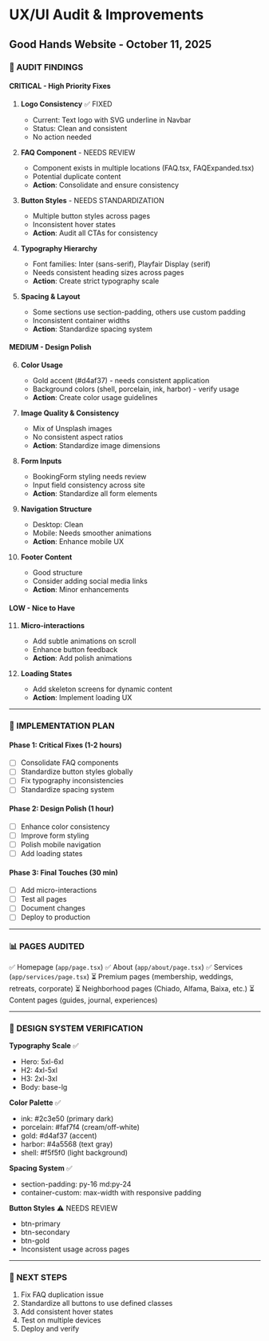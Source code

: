 # UX/UI Audit & Improvements
## Good Hands Website - October 11, 2025

### 🎯 AUDIT FINDINGS

#### **CRITICAL** - High Priority Fixes

1. **Logo Consistency** ✅ FIXED
   - Current: Text logo with SVG underline in Navbar
   - Status: Clean and consistent
   - No action needed

2. **FAQ Component** - NEEDS REVIEW
   - Component exists in multiple locations (FAQ.tsx, FAQExpanded.tsx)
   - Potential duplicate content
   - **Action**: Consolidate and ensure consistency

3. **Button Styles** - NEEDS STANDARDIZATION
   - Multiple button styles across pages
   - Inconsistent hover states
   - **Action**: Audit all CTAs for consistency

4. **Typography Hierarchy**
   - Font families: Inter (sans-serif), Playfair Display (serif)
   - Needs consistent heading sizes across pages
   - **Action**: Create strict typography scale

5. **Spacing & Layout**
   - Some sections use section-padding, others use custom padding
   - Inconsistent container widths
   - **Action**: Standardize spacing system

#### **MEDIUM** - Design Polish

6. **Color Usage**
   - Gold accent (#d4af37) - needs consistent application
   - Background colors (shell, porcelain, ink, harbor) - verify usage
   - **Action**: Create color usage guidelines

7. **Image Quality & Consistency**
   - Mix of Unsplash images
   - No consistent aspect ratios
   - **Action**: Standardize image dimensions

8. **Form Inputs**
   - BookingForm styling needs review
   - Input field consistency across site
   - **Action**: Standardize all form elements

9. **Navigation Structure**
   - Desktop: Clean
   - Mobile: Needs smoother animations
   - **Action**: Enhance mobile UX

10. **Footer Content**
    - Good structure
    - Consider adding social media links
    - **Action**: Minor enhancements

#### **LOW** - Nice to Have

11. **Micro-interactions**
    - Add subtle animations on scroll
    - Enhance button feedback
    - **Action**: Add polish animations

12. **Loading States**
    - Add skeleton screens for dynamic content
    - **Action**: Implement loading UX

---

### 🔧 IMPLEMENTATION PLAN

#### Phase 1: Critical Fixes (1-2 hours)
- [ ] Consolidate FAQ components
- [ ] Standardize button styles globally
- [ ] Fix typography inconsistencies
- [ ] Standardize spacing system

#### Phase 2: Design Polish (1 hour)
- [ ] Enhance color consistency
- [ ] Improve form styling
- [ ] Polish mobile navigation
- [ ] Add loading states

#### Phase 3: Final Touches (30 min)
- [ ] Add micro-interactions
- [ ] Test all pages
- [ ] Document changes
- [ ] Deploy to production

---

### 📊 PAGES AUDITED

✅ Homepage (`app/page.tsx`)
✅ About (`app/about/page.tsx`)
✅ Services (`app/services/page.tsx`)
⏳ Premium pages (membership, weddings, retreats, corporate)
⏳ Neighborhood pages (Chiado, Alfama, Baixa, etc.)
⏳ Content pages (guides, journal, experiences)

---

### 🎨 DESIGN SYSTEM VERIFICATION

**Typography Scale** ✅
- Hero: 5xl-6xl
- H2: 4xl-5xl
- H3: 2xl-3xl
- Body: base-lg

**Color Palette** ✅
- ink: #2c3e50 (primary dark)
- porcelain: #faf7f4 (cream/off-white)
- gold: #d4af37 (accent)
- harbor: #4a5568 (text gray)
- shell: #f5f5f0 (light background)

**Spacing System** ✅
- section-padding: py-16 md:py-24
- container-custom: max-width with responsive padding

**Button Styles** ⚠️ NEEDS REVIEW
- btn-primary
- btn-secondary
- btn-gold
- Inconsistent usage across pages

---

### 🚀 NEXT STEPS

1. Fix FAQ duplication issue
2. Standardize all buttons to use defined classes
3. Add consistent hover states
4. Test on multiple devices
5. Deploy and verify


